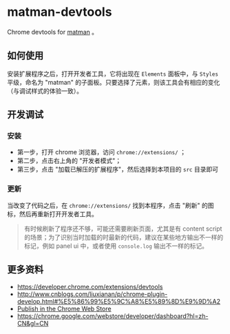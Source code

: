 # matman-devtools

Chrome devtools for [matman](https://github.com/matmanjs/matman) 。

## 如何使用

安装扩展程序之后，打开开发者工具，它将出现在 `Elements` 面板中，与 `Styles` 平级，命名为 "matman" 的子面板。只要选择了元素，则该工具会有相应的变化（与调试样式的体验一致）。

## 开发调试

### 安装

- 第一步，打开 chrome 浏览器，访问 `chrome://extensions/` ；
- 第二步，点击右上角的 "开发者模式"；
- 第三步，点击 "加载已解压的扩展程序"，然后选择到本项目的 `src` 目录即可

### 更新

当改变了代码之后，在 `chrome://extensions/` 找到本程序，点击 "刷新" 的图标，然后再重新打开开发者工具。

> 有时候刷新了程序还不够，可能还需要刷新页面，尤其是有 content script 的场景；为了识别当时加载的时最新的代码，建议在某些地方输出不一样的标记，例如 panel ui 中，或者使用 `console.log` 输出不一样的标记。


## 更多资料

- https://developer.chrome.com/extensions/devtools
- http://www.cnblogs.com/liuxianan/p/chrome-plugin-develop.html#%E5%86%99%E5%9C%A8%E5%89%8D%E9%9D%A2
- [Publish in the Chrome Web Store](https://developer.chrome.com/webstore/publish)
- https://chrome.google.com/webstore/developer/dashboard?hl=zh-CN&gl=CN